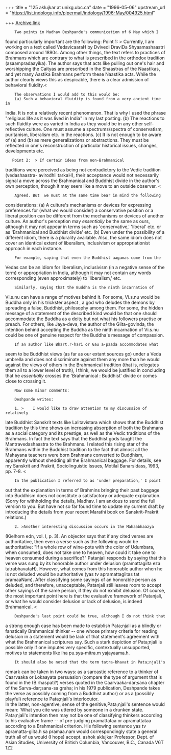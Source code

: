 +++
title = "125 aklujkar at unixg.ubc.ca"
date = "1996-05-06"
upstream_url = "https://list.indology.info/pipermail/indology/1996-May/004925.html"

+++
[Archive link](https://list.indology.info/pipermail/indology/1996-May/004925.html)

        Two points in Madhav Deshpande's communication of 6 May which I
found particularly important are the following:
        Point 1: >	Currently, I am working on a text called VedavicaaraH by
Dvivedi 
DraviDa Shyaamashaastri composed around 1890s.  Among other things, the 
text refers to practices of Brahmans which are contrary to what is 
prescribed in the orthodox tradition (asaampradaayika).  The author says 
that acts like pulling out one's hair and worshipping the Caityas are 
prescribed in the Shaastras of the Naastikas, and yet many Aastika 
Brahmans perform these Naastika acts.  While the author clearly views 
this as despicable, there is a clear admission of behavioral fluidity.<

        The observations I would add to this would be: 
        (a) Such a behavioral fluidity is found from a very ancient time in
India. It is not  a relatively recent phenomenon. That is why I used the
phrase "religious life as it was lived in India" in my last posting. 
        (b) The reactions to such fluidity were as varied in India as they
would be in any other self-reflective culture. One must assume a
spectrums/spectra of conservatism, puritanism, liberalism etc. in the
reactions. 
        (c) It is not enough to be aware of (a) and (b) as mere
generalizations or abstractions. They must be reflected in one's
reconstruction of particular historical issues, changes, developments etc. 

       Point 2:  > If certain ideas from non-Brahmanical
traditions were perceived as being not contradictory to the Vedic
tradition (vedashaastra- avirodhii tarkaH), their acceptance would not
necessarily signal a move across the Brahmanical and Buddhist divide in
the author's own perception, though it may seem like a move to an outside
observer. <

        Agreed. But  we must at the same time bear in mind the following 
considerations: 
         (a) A culture's mechanisms or devices for expressing preferences
for (what *we* would consider)  a conservative position or a liberal
position can be different from the mechanisms or devices of another
culture. An author's perception may *essentially* be the same as ours,
although it may not appear in terms such as 'conservative,' 'liberal' etc.
or as 'Brahmanical and Buddhist divide' etc. 
        (b) Even under the possibility of a different idiom, there is a
plurality available. Also, the same idiom does not cover an identical
extent of liberalism, inclusivism or appropriationist approach in each
instance.

        For example, saying that even the Buddhist aagamas come from the
Vedas can be an idiom  for liberalism,  inclusivism (in a negative sense of
the term) or appropriation in India, although it may not contain any words
corresponding (even approximately) to 'liberalism,' etc.

        Similarly, saying that the Buddha is the ninth incarnation of
Vi.s.nu can have a range of motives behind it. For some, Vi.s.nu would be
Buddha only in his trickster aspect , a god who deludes the demons by
spreading a false, Buddhist, philosophy among them. For some, the hidden
message of a statement of the described kind would be that one should
accommodate the Buddha as a deity but not what his followers practise or
preach. For others, like Jaya-deva, the author of the Giita-govinda, the
intention behind accepting the Buddha as the ninth incarnation of Vi.s.nu
could be one of genuine respect for the Buddha's message of compassion. 

        If an author like Bhart.r-hari or Gau a-paada accommodates what
seem to be Buddhist views (as far as our extant sources go) under a Veda
umbrella and does not  discriminate against them any more than he would
against the views of others in the Brahmanical tradition (that is,
relegates them all to a lower level of truth), I think, we would be
justified in concluding that he *essentially*  crosses the 'Brahmanical :
Buddhist' divide or comes close to crossing it. 

        Now some minor comments: 

        Deshpande writes: 

        1. >	I would like to draw attention to my discussion of relatively 
late Buddhist Sanskrit texts like Lalitavistara which shows that the 
Buddhist tradition by this time shows an increasing absorption of both 
the Brahmans as a social category and its prestige, as well as the Vedic 
traditions of the Brahmans.  In fact the text says that the Buddhist gods 
taught the Mantravedashaastra to the Brahmans.  I related this rising 
star of the Brahmans within the Buddhist tradition to the fact that 
almost all the Mahayana teachers were born Brahmans converted to 
Buddhism, apparently without shedding all the Brahmanical baggage.  For 
details, see my Sanskrit and Prakrit, Sociolinguistic Issues, Motilal 
Banarsidass, 1993, pp. 7-8. <

        In the publication I referred to as 'under preparation,' I point
out that the explanation in terms of Brahmins bringing their past baggage
into Buddhism does not constitute a satisfactory or adequate explanation. 
(Sorry for withholding the details, Madhav. I am anxious to send the full
version to you. But have not so far found time to update my current draft
by introducing the details from your recent Marathi book on
Sanskrit-Prakrit relations.)

        2. >Another interesting discussion occurs in the Mahaabhaazya
(Kielhorn edn, vol. I, p. 3).  An objector says that if any cited verses
are authoritative, then even a verse such as the following would be
authoritative: "If a whole row of wine-pots with the color of Udumbara,
when consumed, does not take one to heaven, how could it take one to
heaven consumed during a sacrifice?"  Patanjali responds by saying that
this verse was sung by its honorable author under delusion (pramattagiita
eza tatrabhavataH).  However, what comes from this honorable author when
he is not deluded would be authoritative (yas tv apramattagiitas tat
pramaaNam).  After classifying some sayings of an honorable person as
deluded, and therefore, unacceptable, Patanjali still leaves room to
accept other sayings of the same person, if they do not exhibit delusion. 
Of course, the most important point here is that the evaluative framework
of Patanjali, or what he would consider delusion or lack of delusion, is
indeed Brahmanical. <

        Deshpande's last point could be true, although I do not think that
a strong enough case has been made to establish Pata;njali as a blindly or
fanatically Brahmanical thinker -- one whose primary  criteria for reading
delusion in a statement would be lack of that statement's agreement with
what the Brahmanical scriptures say. Such a stark depiction of Pata;njali
is possible only if one imputes very specific, contextually unsupported,
motives to statements like iha pu.sya-mitra.m yajayaama.h.  

        It should also be noted that the term tatra-bhavat in Pata;njali's
remark can be taken in two ways: 
        as a sarcastic reference to a thinker of Caarvaaka or Lokaayata
persuasion (compare the type of argument that is found in the (B.rhaspati?)
verses quoted in the Caarvaaka-dar;sana chapter of the
Sarva-dar;sana-sa graha; in his 1979 publication, Deshpande takes the verse
as possibly coming from a Buddhist author) or 
        as a (possibly playful) reference to Pata;njali's interlocutor.  
        In the latter, non-agentive, sense of the genitive,Pata;njali's
sentence would mean: 'What you cite was uttered by someone in a drunken
state.  Pata;njali's intention then may not be one of classifying thinkers
according to his evaluative frame -- of pre-judging pramattataa or
apramattataa according to a Brahmanical criterion.  His following sentence
yas tv apramatta-giita.h sa pramaa.nam would correspondingly state a
general truth all of us would (I hope) accept. 
ashok aklujkar
Professor, Dept. of Asian Studies, University of British Columbia,
Vancouver, B.C., Canada V6T 1Z2





